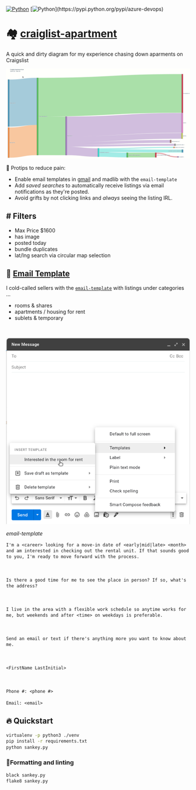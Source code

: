 [![Python](https://img.shields.io/badge/python-v3.8-blue)](https://pypi.python.org/pypi/azure-devops)
[![Python](https://img.shields.io/badge/build-passing-brightgreen")](https://pypi.python.org/pypi/azure-devops)

# 🏘️ [craiglist-apartment](https://onescriptkid.github.io/craiglist-apartment/)

A quick and dirty diagram for my experience chasing down aparments on Craigslist

![Sankey gif](./assets/sankey.gif)

🚀 Protips to reduce pain:
- Enable email templates in [gmail](https://support.google.com/a/users/answer/9308990?hl=en) and madlib with the `email-template`
- Add *saved searches* to automatically receive listings via email notifications as they're posted.
- Avoid grifts by not clicking links and *always* seeing the listing IRL.

## #️ Filters

- Max Price $1600
- has image
- posted today
- bundle duplicates
- lat/lng search via circular map selection

## 🤖 [Email Template](https://support.google.com/a/users/answer/9308990?hl=en) 

I cold-called sellers with the [`email-template`](./email-template) with listings under categories ...

- rooms & shares
- apartments / housing for rent
- sublets & temporary

<br>

![Do this to speed up cold calls](./assets/google_template.png)

*email-template*
<br>

```
I'm a <career> looking for a move-in date of <early|mid|late> <month> and am interested in checking out the rental unit. If that sounds good to you, I'm ready to move forward with the process.



Is there a good time for me to see the place in person? If so, what's the address?



I live in the area with a flexible work schedule so anytime works for me, but weekends and after <time> on weekdays is preferable.



Send an email or text if there's anything more you want to know about me.



<FirstName LastInitial>



Phone #: <phone #>

Email: <email>
```

## 🔥 Quickstart

```bash
virtualenv -p python3 ./venv
pip install -r requirements.txt
python sankey.py
```

### 🧹Formatting and linting
```
black sankey.py
flake8 sankey.py
```